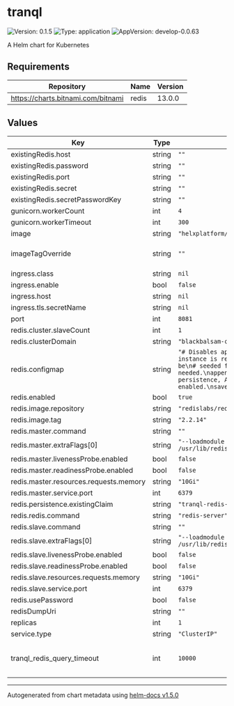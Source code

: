 # tranql

![Version: 0.1.5](https://img.shields.io/badge/Version-0.1.5-informational?style=flat-square) ![Type: application](https://img.shields.io/badge/Type-application-informational?style=flat-square) ![AppVersion: develop-0.0.63](https://img.shields.io/badge/AppVersion-develop--0.0.63-informational?style=flat-square)

A Helm chart for Kubernetes

## Requirements

| Repository | Name | Version |
|------------|------|---------|
| https://charts.bitnami.com/bitnami | redis | 13.0.0 |

## Values

| Key | Type | Default | Description |
|-----|------|---------|-------------|
| existingRedis.host | string | `""` |  |
| existingRedis.password | string | `""` |  |
| existingRedis.port | string | `""` |  |
| existingRedis.secret | string | `""` |  |
| existingRedis.secretPasswordKey | string | `""` |  |
| gunicorn.workerCount | int | `4` |  |
| gunicorn.workerTimeout | int | `300` |  |
| image | string | `"helxplatform/tranql-app"` |  |
| imageTagOverride | string | `""` | Overrides image tag. default is Chart.appversion |
| ingress.class | string | `nil` |  |
| ingress.enable | bool | `false` |  |
| ingress.host | string | `nil` |  |
| ingress.tls.secretName | string | `nil` |  |
| port | int | `8081` |  |
| redis.cluster.slaveCount | int | `1` |  |
| redis.clusterDomain | string | `"blackbalsam-cluster"` |  |
| redis.configmap | string | `"# Disables appendonly , this instance is readonly. And needs to be\n# seeded from RDB files if needed.\nappendonly no\n# Disable RDB persistence, AOF persistence already enabled.\nsave \"\""` |  |
| redis.enabled | bool | `true` |  |
| redis.image.repository | string | `"redislabs/redisgraph"` |  |
| redis.image.tag | string | `"2.2.14"` |  |
| redis.master.command | string | `""` |  |
| redis.master.extraFlags[0] | string | `"--loadmodule /usr/lib/redis/modules/redisgraph.so"` |  |
| redis.master.livenessProbe.enabled | bool | `false` |  |
| redis.master.readinessProbe.enabled | bool | `false` |  |
| redis.master.resources.requests.memory | string | `"10Gi"` |  |
| redis.master.service.port | int | `6379` |  |
| redis.persistence.existingClaim | string | `"tranql-redis-pvc"` |  |
| redis.redis.command | string | `"redis-server"` |  |
| redis.slave.command | string | `""` |  |
| redis.slave.extraFlags[0] | string | `"--loadmodule /usr/lib/redis/modules/redisgraph.so"` |  |
| redis.slave.livenessProbe.enabled | bool | `false` |  |
| redis.slave.readinessProbe.enabled | bool | `false` |  |
| redis.slave.resources.requests.memory | string | `"10Gi"` |  |
| redis.slave.service.port | int | `6379` |  |
| redis.usePassword | bool | `false` |  |
| redisDumpUri | string | `""` |  |
| replicas | int | `1` |  |
| service.type | string | `"ClusterIP"` |  |
| tranql_redis_query_timeout | int | `10000` | Tranql query timeout sent to redis in milliseconds |

----------------------------------------------
Autogenerated from chart metadata using [helm-docs v1.5.0](https://github.com/norwoodj/helm-docs/releases/v1.5.0)
